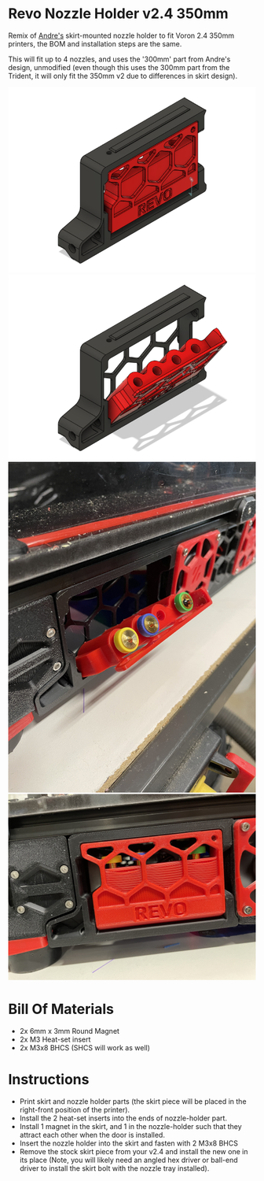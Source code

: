 # Revo Nozzle Holder v2.4 350mm
Remix of [Andre's](https://github.com/VoronDesign/VoronUsers/tree/master/printer_mods/Andre/Revo_Nozzle_Skirt_Trident) skirt-mounted nozzle holder to fit Voron 2.4 350mm printers, the BOM and installation steps are the same.

This will fit up to 4 nozzles, and uses the '300mm' part from Andre's design, unmodified (even though this uses the 300mm part from the Trident, it will only fit the 350mm v2 due to differences in skirt design).

![CAD View 1](./Images/Revo%20Nozzle%20Holder%20-%20v2%20350%20v3.png)
![CAD View 2](./Images/Revo%20Nozzle%20Holder%20-%20v2%20350%20v4.png)
![Installed Open](./Images/IMG_0557.jpg)
![Installed Closed](./Images/IMG_0558.jpg)

# Bill Of Materials

- 2x 6mm x 3mm Round Magnet
- 2x M3 Heat-set insert
- 2x M3x8 BHCS (SHCS will work as well)


# Instructions

- Print skirt and nozzle holder parts (the skirt piece will be placed in the right-front position of the printer).
- Install the 2 heat-set inserts into the ends of nozzle-holder part.
- Install 1 magnet in the skirt, and 1 in the nozzle-holder such that they attract each other when the door is installed.
- Insert the nozzle holder into the skirt and fasten with 2 M3x8 BHCS
- Remove the stock skirt piece from your v2.4 and install the new one in its place (Note, you will likely need an angled hex driver or ball-end driver to install the skirt bolt with the nozzle tray installed).
